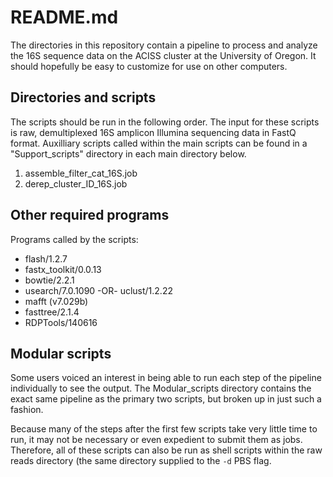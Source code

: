 # README.md

The directories in this repository contain a pipeline to process and analyze the 16S sequence data on the ACISS cluster at the University of Oregon. It should hopefully be easy to customize for use on other computers.

## Directories and scripts

The scripts should be run in the following order. The input for these scripts is raw, demultiplexed 16S amplicon Illumina sequencing data in FastQ format. Auxilliary scripts called within the main scripts can be found in a "Support\_scripts" directory in each main directory below.

1. assemble\_filter\_cat\_16S.job
2. derep\_cluster\_ID\_16S.job

## Other required programs

Programs called by the scripts:

- flash/1.2.7
- fastx_toolkit/0.0.13
- bowtie/2.2.1
- usearch/7.0.1090 -OR- uclust/1.2.22
- mafft (v7.029b)
- fasttree/2.1.4
- RDPTools/140616

## Modular scripts

Some users voiced an interest in being able to run each step of the pipeline individually to see the output. The Modular\_scripts directory contains the exact same pipeline as the primary two scripts, but broken up in just such a fashion.

Because many of the steps after the first few scripts take very little time to run, it may not be necessary or even expedient to submit them as jobs. Therefore, all of these scripts can also be run as shell scripts within the raw reads directory (the same directory supplied to the `-d` PBS flag.